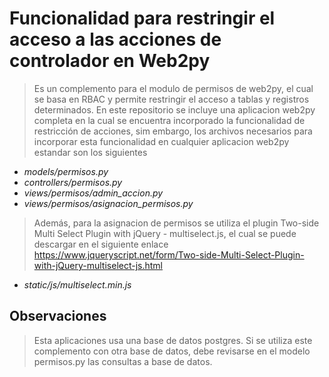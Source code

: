 # Funcionalidad para restringir el acceso a las acciones de controlador en Web2py
> Es un complemento para el modulo de permisos de web2py, el cual se basa en RBAC y permite restringir el acceso a tablas y registros determinados. En este repositorio se incluye una aplicacion web2py completa en la cual se encuentra incorporado la funcionalidad de restricción de acciones, sim embargo, los archivos necesarios para incorporar esta funcionalidad en cualquier aplicacion web2py estandar son los siguientes

* *models/permisos.py*
* *controllers/permisos.py*
* *views/permisos/admin_accion.py*
* *views/permisos/asignacion_permisos.py*

> Además, para la asignacion de permisos se utiliza el plugin Two-side Multi Select Plugin with jQuery - multiselect.js, el cual se puede descargar en el siguiente enlace https://www.jqueryscript.net/form/Two-side-Multi-Select-Plugin-with-jQuery-multiselect-js.html

* *static/js/multiselect.min.js*

## Observaciones 
> Esta aplicaciones usa una base de datos postgres. Si se utiliza este complemento con otra base de datos, debe revisarse en el modelo permisos.py las consultas a base de datos.
